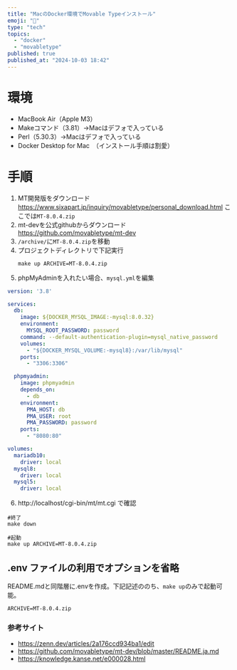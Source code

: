 ```yaml
---
title: "MacのDocker環境でMovable Typeインストール"
emoji: "📝"
type: "tech"
topics:
  - "docker"
  - "movabletype"
published: true
published_at: "2024-10-03 18:42"
---
```


# 環境
- MacBook Air（Apple M3）
- Makeコマンド（3.81）→Macはデフォで入っている
- Perl（5.30.3）→Macはデフォで入っている
- Docker Desktop for Mac　（インストール手順は割愛）
  
# 手順 
1. MT開発版をダウンロード
   https://www.sixapart.jp/inquiry/movabletype/personal_download.html
   ここでは`MT-8.0.4.zip`
2. mt-devを公式githubからダウンロード
   https://github.com/movabletype/mt-dev
3. `/archive/`に`MT-8.0.4.zip`を移動
4. プロジェクトディレクトリで下記実行
   ```
   make up ARCHIVE=MT-8.0.4.zip
   ```
5. phpMyAdminを入れたい場合、`mysql.yml`を編集
```yml:mysql.yml
version: '3.8'

services:
  db:
    image: ${DOCKER_MYSQL_IMAGE:-mysql:8.0.32}
    environment:
      MYSQL_ROOT_PASSWORD: password
    command: --default-authentication-plugin=mysql_native_password
    volumes:
      - "${DOCKER_MYSQL_VOLUME:-mysql8}:/var/lib/mysql"
    ports:
      - "3306:3306"

  phpmyadmin:
    image: phpmyadmin
    depends_on:
      - db
    environment:
      PMA_HOST: db
      PMA_USER: root
      PMA_PASSWORD: password
    ports:
      - "8080:80"

volumes:
  mariadb10:
    driver: local
  mysql8:
    driver: local
  mysql5:
    driver: local

```
6. http://localhost/cgi-bin/mt/mt.cgi で確認

```
#終了
make down

#起動
make up ARCHIVE=MT-8.0.4.zip
```

## .env ファイルの利用でオプションを省略
README.mdと同階層に.envを作成。下記記述ののち、`make up`のみで起動可能。
```
ARCHIVE=MT-8.0.4.zip
```


### 参考サイト
- https://zenn.dev/articles/2a176ccd934ba1/edit
- https://github.com/movabletype/mt-dev/blob/master/README.ja.md
- https://knowledge.kanse.net/e000028.html